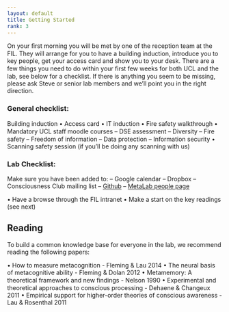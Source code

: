 ```yaml
---
layout: default
title: Getting Started
rank: 3
---
```


On your ﬁrst morning you will be met by one of the reception team at the FIL. They will arrange for you to have a building induction, introduce you to key people, get your access card and show you to your desk. There are a few things you need to do within your ﬁrst few weeks for both UCL and the lab, see below for a checklist. If there is anything you seem to be missing, please ask Steve or senior lab members and we’ll point you in the right direction.

### General checklist:

Building induction
• Access card
• IT induction
• Fire safety walkthrough
• Mandatory UCL staﬀ moodle courses
– DSE assessment
– Diversity
– Fire safety
– Freedom of information
– Data protection
– Information security
• Scanning safety session (if you’ll be doing any scanning with us)

### Lab Checklist:

 Make sure you have been added to:
– Google calendar
– Dropbox
– Consciousness Club mailing list
– [Github](https://github.com/metacoglab)
– [MetaLab people page](https://github.com/metacoglab)

• Have a browse through the FIL intranet
• Make a start on the key readings (see next)

## Reading

To build a common knowledge base for everyone in the lab, we recommend reading the following papers:

• How to measure metacognition - Fleming & Lau 2014
• The neural basis of metacognitive ability - Fleming & Dolan 2012
• Metamemory: A theoretical framework and new ﬁndings - Nelson 1990
• Experimental and theoretical approaches to conscious processing - Dehaene & Changeux 2011
• Empirical support for higher-order theories of conscious awareness - Lau & Rosenthal 2011